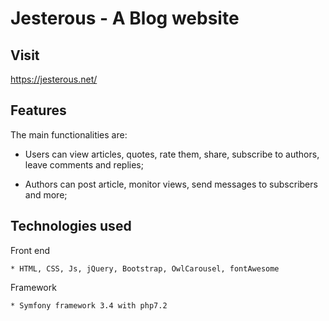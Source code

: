 Jesterous - A Blog website
========================

Visit
--------------
https://jesterous.net/

Features
--------------

The main functionalities are:

  * Users can view articles, quotes, rate them, share, subscribe to authors, leave comments and replies;

  * Authors can post article, monitor views, send messages to subscribers and more;


Technologies used
---------------------
	
Front end
	
	* HTML, CSS, Js, jQuery, Bootstrap, OwlCarousel, fontAwesome

Framework
	
	* Symfony framework 3.4 with php7.2
